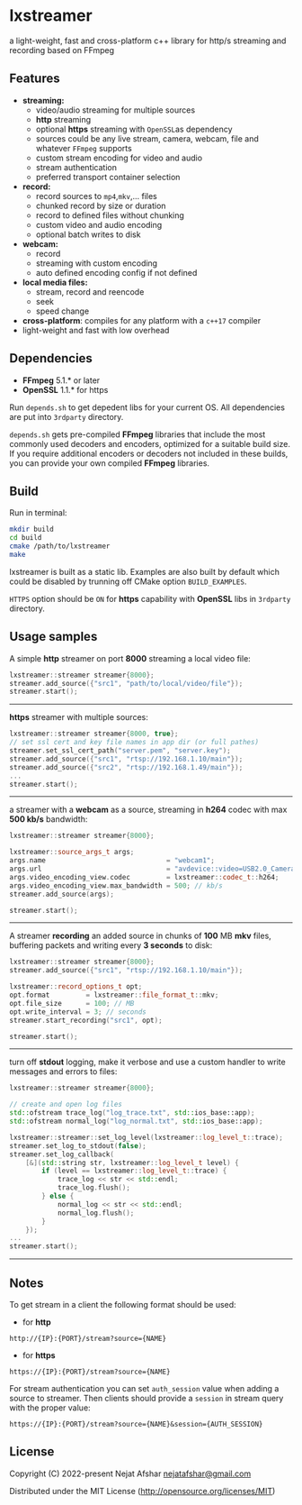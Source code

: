 # lxstreamer

a light-weight, fast and cross-platform c++ library for http/s streaming and recording based on FFmpeg

## Features

* **streaming:**
  - video/audio streaming for multiple sources
  - **http** streaming
  - optional **https** streaming with `OpenSSL`as dependency
  - sources could be any live stream, camera, webcam, file and whatever `FFmpeg` supports
  - custom stream encoding for video and audio
  - stream authentication
  - preferred transport container selection
* **record:** 
  - record sources to `mp4`,`mkv`,... files
  - chunked record by size or duration
  - record to defined files without chunking
  - custom video and audio encoding
  - optional batch writes to disk
* **webcam:**
  - record
  - streaming with custom encoding
  - auto defined encoding config if not defined
* **local media files:**
  - stream, record and reencode
  - seek
  - speed change
* **cross-platform**: compiles for any platform with a `c++17` compiler
*  light-weight and fast with low overhead

## Dependencies

* **FFmpeg** 5.1.* or later
* **OpenSSL** 1.1.* for https

Run `depends.sh` to get depedent libs for your current OS. All dependencies are put into `3rdparty` directory.

`depends.sh` gets pre-compiled **FFmpeg** libraries that include the most commonly used decoders and encoders, optimized for a suitable build size. If you require additional encoders or decoders not included in these builds, you can provide your own compiled **FFmpeg** libraries.

## Build

Run in terminal:

```bash
mkdir build
cd build
cmake /path/to/lxstreamer
make
```

lxstreamer is built as a static lib. Examples are also built by default which could be disabled by trunning off CMake option `BUILD_EXAMPLES`.

`HTTPS` option should be `ON` for **https** capability with **OpenSSL** libs in `3rdparty` directory.

## Usage samples

A simple **http** streamer on port **8000** streaming a local video file:

```cpp
lxstreamer::streamer streamer{8000};
streamer.add_source({"src1", "path/to/local/video/file"});
streamer.start();
```

---

**https** streamer with multiple sources:

```c++
lxstreamer::streamer streamer{8000, true};
// set ssl cert and key file names in app dir (or full pathes)
streamer.set_ssl_cert_path("server.pem", "server.key");
streamer.add_source({"src1", "rtsp://192.168.1.10/main"});
streamer.add_source({"src2", "rtsp://192.168.1.49/main"});
...
streamer.start();
```

---

a streamer with a **webcam** as a source, streaming in **h264** codec with max **500 kb/s** bandwidth:

```c++
lxstreamer::streamer streamer{8000};

lxstreamer::source_args_t args;
args.name                              = "webcam1";
args.url                               = "avdevice::video=USB2.0_Camera";
args.video_encoding_view.codec         = lxstreamer::codec_t::h264;
args.video_encoding_view.max_bandwidth = 500; // kb/s
streamer.add_source(args);

streamer.start();
```
---

A streamer **recording** an added source in chunks of **100** MB **mkv** files, buffering packets and writing every **3 seconds** to disk:

```c++
lxstreamer::streamer streamer{8000};
streamer.add_source({"src1", "rtsp://192.168.1.10/main"});

lxstreamer::record_options_t opt;
opt.format         = lxstreamer::file_format_t::mkv;
opt.file_size      = 100; // MB
opt.write_interval = 3; // seconds
streamer.start_recording("src1", opt);

streamer.start();
```
---

turn off **stdout** logging, make it verbose and use a custom handler to write messages and errors to files:

```c++
lxstreamer::streamer streamer{8000};

// create and open log files
std::ofstream trace_log("log_trace.txt", std::ios_base::app);
std::ofstream normal_log("log_normal.txt", std::ios_base::app);

lxstreamer::streamer::set_log_level(lxstreamer::log_level_t::trace);
streamer.set_log_to_stdout(false);
streamer.set_log_callback(
    [&](std::string str, lxstreamer::log_level_t level) {
        if (level == lxstreamer::log_level_t::trace) {
            trace_log << str << std::endl;
            trace_log.flush();
        } else {
            normal_log << str << std::endl;
            normal_log.flush();
        }
    });
...
streamer.start();
```

---

## Notes

To get stream in a client the following format should be used:

- for **http**
```
http://{IP}:{PORT}/stream?source={NAME}
```

- for **https**
```
https://{IP}:{PORT}/stream?source={NAME}
```

For stream authentication you can set `auth_session` value when adding a source to streamer. Then clients should provide a `session` in stream query with the proper value:

```
https://{IP}:{PORT}/stream?source={NAME}&session={AUTH_SESSION}
```


## License

Copyright (C) 2022-present Nejat Afshar <nejatafshar@gmail.com>

Distributed under the MIT License (http://opensource.org/licenses/MIT)